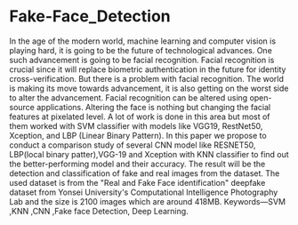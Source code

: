 # Fake-Face_Detection


In the age of the modern world, machine 
learning and computer vision is playing hard, it is 
going to be the future of technological advances. 
One such advancement is going to be facial 
recognition. Facial recognition is crucial since it 
will replace biometric authentication in the future 
for identity cross-verification. But there is a 
problem with facial recognition. The world is 
making its move towards advancement, it is also 
getting on the worst side to alter the advancement. 
Facial recognition can be altered using open-source 
applications. Altering the face is nothing but 
changing the facial features at pixelated level. A lot 
of work is done in this area but most of them 
worked with SVM classifier with models like 
VGG19, RestNet50, Xception, and LBP (Linear 
Binary Pattern). In this paper we propose to
conduct a comparison study of several CNN model
like RESNET50, LBP(local binary patter),VGG-19 
and Xception with KNN classifier to find out the 
better-performing model and their accuracy. The 
result will be the detection and classification of fake 
and real images from the dataset. The used dataset 
is from the "Real and Fake Face identification" 
deepfake dataset from Yonsei University's 
Computational Intelligence Photography Lab and 
the size is 2100 images which are around 418MB.
Keywords—SVM ,KNN ,CNN ,Fake face Detection, 
Deep Learning.
